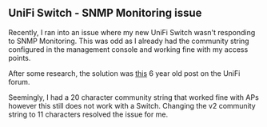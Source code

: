 ## UniFi Switch - SNMP Monitoring issue

Recently, I ran into an issue where my new UniFi Switch wasn't responding to SNMP Monitoring. This was odd as I already had the community string configured in the management console and working fine with my access points.

After some research, the solution was [this](https://community.ui.com/questions/UniFi-Switch-SNMP/f66e3528-ce97-4c12-840e-056870c13b68#answer/57be62be-857f-42c6-8acb-e96b97db9fa6) 6 year old post on the UniFi forum.

Seemingly, I had a 20 character community string that worked fine with APs however this still does not work with a Switch. Changing the v2 community string to 11 characters resolved the issue for me.
